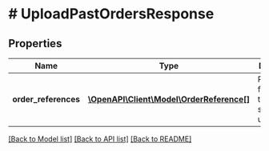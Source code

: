 # # UploadPastOrdersResponse

## Properties

Name | Type | Description | Notes
------------ | ------------- | ------------- | -------------
**order_references** | [**\OpenAPI\Client\Model\OrderReference[]**](OrderReference.md) | References for orders that were successfully uploaded. |

[[Back to Model list]](../../README.md#models) [[Back to API list]](../../README.md#endpoints) [[Back to README]](../../README.md)
